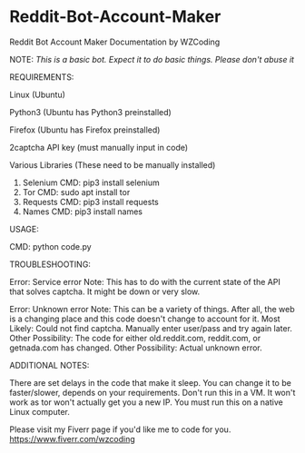 # Reddit-Bot-Account-Maker

Reddit Bot Account Maker Documentation by WZCoding

NOTE:
*This is a basic bot. Expect it to do basic things. Please don't abuse it*

REQUIREMENTS:

Linux (Ubuntu)

Python3 (Ubuntu has Python3 preinstalled)

Firefox (Ubuntu has Firefox preinstalled)

2captcha API key (must manually input in code)

Various Libraries (These need to be manually installed)
1. Selenium CMD: pip3 install selenium
2. Tor CMD: sudo apt install tor
3. Requests CMD: pip3 install requests
4. Names CMD: pip3 install names

USAGE:

CMD: python code.py

TROUBLESHOOTING:

Error: Service error
Note: This has to do with the current state of the API that solves captcha. It might be down or very slow.

Error: Unknown error
Note: This can be a variety of things. After all, the web is a changing place and this code doesn't change to account for it.
Most Likely: Could not find captcha. Manually enter user/pass and try again later.
Other Possibility: The code for either old.reddit.com, reddit.com, or getnada.com has changed.
Other Possibility: Actual unknown error.

ADDITIONAL NOTES:

There are set delays in the code that make it sleep. You can change it to be faster/slower, depends on your requirements.
Don't run this in a VM. It won't work as tor won't actually get you a new IP. You must run this on a native Linux computer.

Please visit my Fiverr page if you'd like me to code for you.
https://www.fiverr.com/wzcoding
